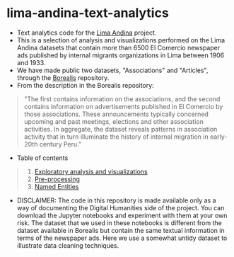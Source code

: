 # lima-andina-text-analytics
- Text analytics code for the [Lima Andina](https://limandina.org/ "Lima Andina") project.
- This is a selection of analysis and visualizations performed on the Lima Andina datasets that contain more than 6500 El Comercio newspaper ads published by internal migrants organizations in Lima between 1906 and 1933.
- We have made public two datasets, "Associations" and "Articles", through the [Borealis](https://doi.org/10.5683/SP2/8IPTYQ "El Comercio Migrant Association Database") repository.
- From the description in the Borealis repository:
> "The first contains information on the associations, and the second contains information on advertisements published in El Comercio by those associations. These announcements typically concerned upcoming and past meetings, elections and other association activities. In aggregate, the dataset reveals patterns in association activity that in turn illuminate the history of internal migration in early-20th century Peru."
- Table of contents
> 1. [Exploratory analysis and visualizations](https://github.com/parejar/lima-andina-text-analytics/blob/main/lima-andia-exploracion-datos.ipynb)
> 2. [Pre-processing](/blob/master/lima-andia-preprocesamiento-texto.ipynb)
> 3. [Named Entities](/blob/master/lima-andina-entidades-nombradas.ipynb)
- DISCLAIMER: The code in this repository is made available only as a way of documenting the Digital Humanities side of the project. You can download the Jupyter notebooks and experiment with them at your own risk. The dataset that we used in these notebooks is different from the dataset available in Borealis but contain the same textual information in terms of the newspaper ads. Here we use a somewhat untidy dataset to illustrate data cleaning techniques.   
